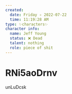 ```yaml
---
created:
  date: Friday ✧ 2022-07-22
  time: 11:19:28 AM
type: ✨characters✨
character info:
  name: Jeff Young
  status: ❌ Dead
  talent: nothing
  role: piece of shit
---
```


# RNi5aoDrnv

unLuDcsk
